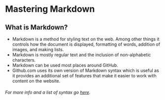 # Mastering Markdown
## What is Markdown?
- Markdown is a method for styling text on the web. Among other things it controls how the document is displayed, formatting of words, addition of images, and making lists.
- Markdown is mostly regular text and the inclusion of non-alphabetic characters.
- Markdown can be used most places around GitHub.
- Github.com uses its own version of Markdown syntax which is useful as it provides an additional set of features that make it easier to work with content on the website.
###### For more info and a list of syntax go [here](https://https://guides.github.com/features/mastering-markdown/).